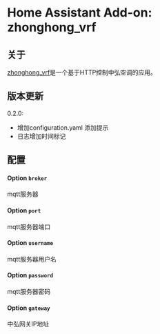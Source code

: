 # Home Assistant Add-on: zhonghong_vrf

## 关于

[zhonghong_vrf](https://github.com/xswxm/hassio-addons/blob/main/zhonghong_vrf/README.md)是一个基于HTTP控制中弘空调的应用。

## 版本更新
0.2.0: 
- 增加configuration.yaml 添加提示
- 日志增加时间标记


## 配置

#### Option `broker`

mqtt服务器

#### Option `port`

mqtt服务器端口

#### Option `username`

mqtt服务器用户名

#### Option `password`

mqtt服务器密码

#### Option `gateway`

中弘网关IP地址